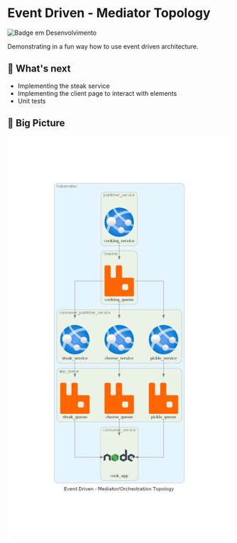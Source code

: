 # Event Driven - Mediator Topology

![Badge em Desenvolvimento](http://img.shields.io/static/v1?label=STATUS&message=IN%20DEVELOPMENT&color=GREEN&style=for-the-badge)

Demonstrating in a fun way how to use event driven architecture.

## :eyes: What's next
- Implementing the steak service
- Implementing the client page to interact with elements
- Unit tests

## :triangular_ruler: Big Picture 
<img src="docs/big_picture/big_picture_mediator.png" alt="Alt text" title="Event Driven Architecture using Mediator Topology">
